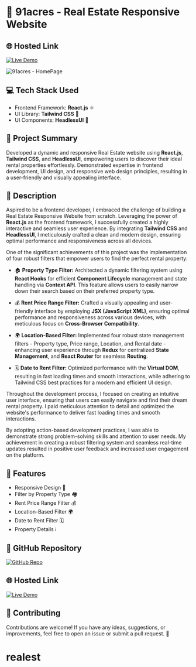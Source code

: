 # 🏡 91acres - Real Estate Responsive Website

## 🌐 Hosted Link

[![Live Demo](https://img.shields.io/badge/Live%20Demo-%E2%9C%A8-brightgreen)](https://91acres.netlify.app/)

![91acres - HomePage](https://github.com/AnirudhaPatil-1/RealState---Real-Estate-Website/assets/73242321/ed0ddd3b-7ac6-4fb0-bc93-1b75faf30520)

## 💻 Tech Stack Used

- Frontend Framework: **React.js** ⚛️
- UI Library: **Tailwind CSS** 🎨
- UI Components: **HeadlessUI** 🧩

## 📜 Project Summary

Developed a dynamic and responsive Real Estate website using **React.js**, **Tailwind CSS**, and **HeadlessUI**, empowering users to discover their ideal rental properties effortlessly. Demonstrated expertise in frontend development, UI design, and responsive web design principles, resulting in a user-friendly and visually appealing interface.

## 📝 Description

Aspired to be a frontend developer, I embraced the challenge of building a Real Estate Responsive Website from scratch. Leveraging the power of **React.js** as the frontend framework, I successfully created a highly interactive and seamless user experience. By integrating **Tailwind CSS** and **HeadlessUI**, I meticulously crafted a clean and modern design, ensuring optimal performance and responsiveness across all devices.

One of the significant achievements of this project was the implementation of four robust filters that empower users to find the perfect rental property:

- 🏠 **Property Type Filter:** Architected a dynamic filtering system using **React Hooks** for efficient **Component Lifecycle** management and state handling via **Context API**. This feature allows users to easily narrow down their search based on their preferred property type.

- 💰 **Rent Price Range Filter:** Crafted a visually appealing and user-friendly interface by employing **JSX (JavaScript XML)**, ensuring optimal performance and responsiveness across various devices, with meticulous focus on **Cross-Browser Compatibility**. 

- 🌍 **Location-Based Filter:** Implemented four robust state management filters - Property type, Price range, Location, and Rental date - enhancing user experience through **Redux** for centralized **State Management**, and **React Router** for seamless **Routing**.

- 🗓️ **Date to Rent Filter:** Optimized performance with the **Virtual DOM**, resulting in fast loading times and smooth interactions, while adhering to Tailwind CSS best practices for a modern and efficient UI design.

Throughout the development process, I focused on creating an intuitive user interface, ensuring that users can easily navigate and find their dream rental property. I paid meticulous attention to detail and optimized the website's performance to deliver fast loading times and smooth interactions.

By adopting action-based development practices, I was able to demonstrate strong problem-solving skills and attention to user needs. My achievement in creating a robust filtering system and seamless real-time updates resulted in positive user feedback and increased user engagement on the platform.

## 🚀 Features

- Responsive Design 📱
- Filter by Property Type 🏘️
- Rent Price Range Filter 💰
- Location-Based Filter 🌍
- Date to Rent Filter 🗓️
- Property Details ℹ️

## 📂 GitHub Repository

[![GitHub Repo](https://img.shields.io/badge/GitHub%20Repo-%E2%9C%88-blue)](https://github.com/AnirudhaPatil-1/RealState---Real-Estate-Website)

## 🌐 Hosted Link

[![Live Demo](https://img.shields.io/badge/Live%20Demo-%E2%9C%A8-brightgreen)](https://91acres.netlify.app/)

## 🤝 Contributing

Contributions are welcome! If you have any ideas, suggestions, or improvements, feel free to open an issue or submit a pull request. 🙌
# realest

